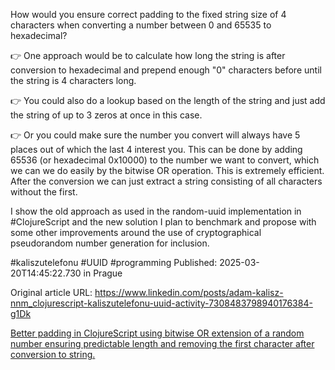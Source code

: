 How would you ensure correct padding to the fixed string size of 4 characters when converting a number between 0 and 65535 to hexadecimal?


👉 One approach would be to calculate how long the string is after conversion to hexadecimal and prepend enough "0" characters before until the string is 4 characters long.


👉 You could also do a lookup based on the length of the string and just add the string of up to 3 zeros at once in this case.


👉 Or you could make sure the number you convert will always have 5 places out of which the last 4 interest you. This can be done by adding 65536 (or hexadecimal 0x10000) to the number we want to convert, which we can we do easily by the bitwise OR operation. This is extremely efficient. After the conversion we can just extract a string consisting of all characters without the first.


I show the old approach as used in the random-uuid implementation in #ClojureScript and the new solution I plan to benchmark and propose with some other improvements around the use of cryptographical pseudorandom number generation for inclusion.


#kaliszutelefonu #UUID #programming
Published: 2025-03-20T14:45:22.730 in Prague

Original article URL: https://www.linkedin.com/posts/adam-kalisz-nnm_clojurescript-kaliszutelefonu-uuid-activity-7308483798940176384-g1Dk

[Better padding in ClojureScript using bitwise OR extension of a random number ensuring predictable length and removing the first character after conversion to string.](./media/better-padding-in-clojurescript.png)